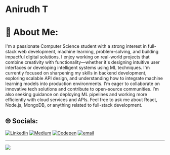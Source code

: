 #    Anirudh T

# 💫 About Me:
I'm a passionate Computer Science student with a strong interest in full-stack web development, machine learning, problem-solving, and building impactful digital solutions. I enjoy working on real-world projects that combine creativity with functionality—whether it's designing intuitive user interfaces or developing intelligent systems using ML techniques. I'm currently focused on sharpening my skills in backend development, exploring scalable API design, and understanding how to integrate machine learning models into production environments. I'm eager to collaborate on innovative tech solutions and contribute to open-source communities. I’m also seeking guidance on deploying ML pipelines and working more efficiently with cloud services and APIs. Feel free to ask me about React, Node.js, MongoDB, or anything related to full-stack development.


## 🌐 Socials:
[![LinkedIn](https://img.shields.io/badge/LinkedIn-%230077B5.svg?logo=linkedin&logoColor=white)](https://www.linkedin.com/in/anirudh-t-b5b26a2aa/) [![Medium](https://img.shields.io/badge/Medium-12100E?logo=medium&logoColor=white)](https://medium.com/@anirudh200503) [![Codepen](https://img.shields.io/badge/Codepen-000000?logo=codepen&logoColor=white)](https://leetcode.com/u/Anirudh_pedro/) [![email](https://img.shields.io/badge/Email-D14836?logo=gmail&logoColor=white)](mailto:anirudh200503@gmail.com) 

---
[![](https://visitcount.itsvg.in/api?id=anirudh-pedro&icon=0&color=0)](https://visitcount.itsvg.in)

<!-- Proudly created with GPRM ( https://gprm.itsvg.in ) -->
